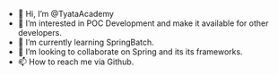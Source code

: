 - 👋 Hi, I’m @TyataAcademy
- 👀 I’m interested in POC Development and make it available for other developers.
- 🌱 I’m currently learning SpringBatch.
- 💞️ I’m looking to collaborate on Spring and its its frameworks.
- 📫 How to reach me via Github.

<!---
TyataAcademy/TyataAcademy is a ✨ special ✨ repository because its `README.md` (this file) appears on your GitHub profile.
You can click the Preview link to take a look at your changes.
--->
